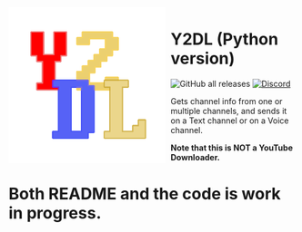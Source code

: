 <img width="275" height="275" align="left" style="float: left; margin: 0 10px 0 0;" alt="Y2DL" src="Images/Y2DL.png">  

# Y2DL (Python version)
![GitHub all releases](https://img.shields.io/github/downloads/jbcarreon123/Y2DL/total) [![Discord](https://img.shields.io/discord/1135815464891732089)](https://discord.gg/P5ecFZNyCc)

Gets channel info from one or multiple channels, and sends it on a Text channel or on a Voice channel.   

**Note that this is NOT a YouTube Downloader.**

# Both README and the code is work in progress.
